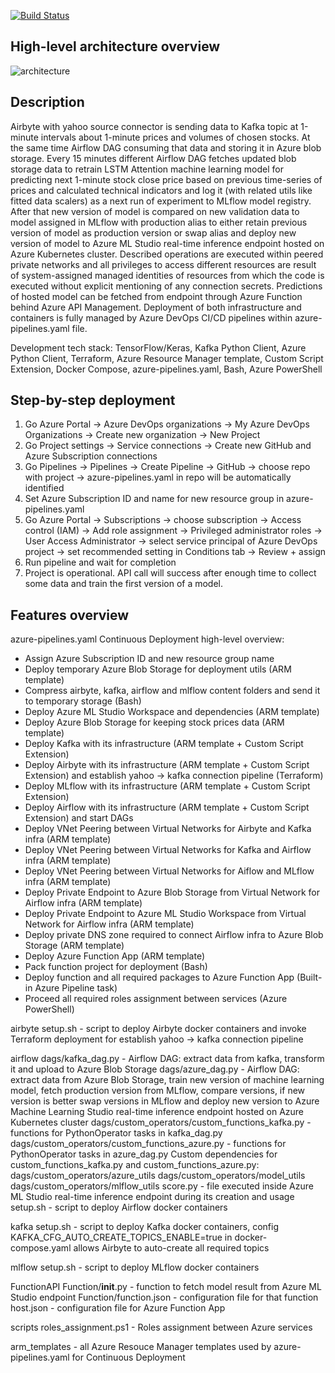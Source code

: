 [![Build Status](https://dev.azure.com/jjuzaszek/LSTM_Attention_redeployment_for_yahoo_stock_data/_apis/build/status%2FJuliuszB12.LSTM_Attention_redeployment_for_yahoo_stock_data?branchName=main)](https://dev.azure.com/jjuzaszek/LSTM_Attention_redeployment_for_yahoo_stock_data/_build/latest?definitionId=20&branchName=main)

## High-level architecture overview
![architecture](https://github.com/JuliuszB12/LSTM_Attention_redeployment_for_yahoo_stock_data/assets/68758875/9e6e31c6-e104-4c62-aee6-a7fe61f251b0)

## Description
Airbyte with yahoo source connector is sending data to Kafka topic at 1-minute intervals about 1-minute prices and volumes of chosen stocks.
At the same time Airflow DAG consuming that data and storing it in Azure blob storage. Every 15 minutes different Airflow DAG fetches updated blob storage data to retrain LSTM Attention machine learning model for predicting next 1-minute stock close price based on previous time-series of prices and calculated technical indicators and log it (with related utils like fitted data scalers) as a next run of experiment to MLflow model registry. After that new version of model is compared on new validation data to model assigned in MLflow with production alias to either retain previous version of model as production version or swap alias and deploy new version of model to Azure ML Studio real-time inference endpoint hosted on Azure Kubernetes cluster. Described operations are executed within peered private networks and all privileges to access different resources are result of system-assigned managed identities of resources from which the code is executed without explicit mentioning of any connection secrets. Predictions of hosted model can be fetched from endpoint through Azure Function behind Azure API Management. Deployment of both infrastructure and containers is fully managed by Azure DevOps CI/CD pipelines within azure-pipelines.yaml file.

Development tech stack: TensorFlow/Keras, Kafka Python Client, Azure Python Client, Terraform, Azure Resource Manager template, Custom Script Extension, Docker Compose, azure-pipelines.yaml, Bash, Azure PowerShell

## Step-by-step deployment
1. Go Azure Portal -> Azure DevOps organizations -> My Azure DevOps Organizations -> Create new organization -> New Project
2. Go Project settings -> Service connections -> Create new GitHub and Azure Subscription connections
3. Go Pipelines -> Pipelines -> Create Pipeline -> GitHub -> choose repo with project -> azure-pipelines.yaml in repo will be automatically identified
4. Set Azure Subscription ID and name for new resource group in azure-pipelines.yaml
5. Go Azure Portal -> Subscriptions -> choose subscription -> Access control (IAM) -> Add role assignment -> Privileged administrator roles -> User Access Administrator -> select service principal of Azure DevOps project -> set recommended setting in Conditions tab -> Review + assign
6. Run pipeline and wait for completion
7. Project is operational. API call will success after enough time to collect some data and train the first version of a model.


## Features overview
azure-pipelines.yaml
  Continuous Deployment high-level overview:
  - Assign Azure Subscription ID and new resource group name
  - Deploy temporary Azure Blob Storage for deployment utils (ARM template)
  - Compress airbyte, kafka, airflow and mlflow content folders and send it to temporary storage (Bash)
  - Deploy Azure ML Studio Workspace and dependencies (ARM template)
  - Deploy Azure Blob Storage for keeping stock prices data (ARM template)
  - Deploy Kafka with its infrastructure (ARM template + Custom Script Extension)
  - Deploy Airbyte with its infrastructure (ARM template + Custom Script Extension) and establish yahoo -> kafka connection pipeline (Terraform)
  - Deploy MLflow with its infrastructure (ARM template + Custom Script Extension)
  - Deploy Airflow with its infrastructure (ARM template + Custom Script Extension) and start DAGs
  - Deploy VNet Peering between Virtual Networks for Airbyte and Kafka infra (ARM template)
  - Deploy VNet Peering between Virtual Networks for Kafka and Airflow infra (ARM template)
  - Deploy VNet Peering between Virtual Networks for Aiflow and MLflow infra (ARM template)
  - Deploy Private Endpoint to Azure Blob Storage from Virtual Network for Airflow infra (ARM template)
  - Deploy Private Endpoint to Azure ML Studio Workspace from Virtual Network for Airflow infra (ARM template)
  - Deploy private DNS zone required to connect Airflow infra to Azure Blob Storage (ARM template)
  - Deploy Azure Function App (ARM template)
  - Pack function project for deployment (Bash)
  - Deploy function and all required packages to Azure Function App (Built-in Azure Pipeline task)
  - Proceed all required roles assignment between services (Azure PowerShell)

airbyte
  setup.sh - script to deploy Airbyte docker containers and invoke Terraform deployment for establish yahoo -> kafka connection pipeline

airflow
  dags/kafka_dag.py - Airflow DAG: extract data from kafka, transform it and upload to Azure Blob Storage
  dags/azure_dag.py - Airflow DAG: extract data from Azure Blob Storage, train new version of machine learning model, fetch production version from MLflow, compare versions, if new  version is better swap versions in MLflow and deploy new version to Azure Machine Learning Studio real-time inference endpoint hosted on Azure Kubernetes cluster
  dags/custom_operators/custom_functions_kafka.py - functions for PythonOperator tasks in kafka_dag.py
  dags/custom_operators/custom_functions_azure.py - functions for PythonOperator tasks in azure_dag.py
  Custom dependencies for custom_functions_kafka.py and custom_functions_azure.py:
    dags/custom_operators/azure_utils
    dags/custom_operators/model_utils
    dags/custom_operators/mlflow_utils
  score.py - file executed inside Azure ML Studio real-time inference endpoint during its creation and usage
  setup.sh - script to deploy Airflow docker containers

kafka
  setup.sh - script to deploy Kafka docker containers, config KAFKA_CFG_AUTO_CREATE_TOPICS_ENABLE=true in docker-compose.yaml allows Airbyte to auto-create all required topics

mlflow
  setup.sh - script to deploy MLflow docker containers

FunctionAPI
  Function/__init__.py - function to fetch model result from Azure ML Studio endpoint
  Function/function.json - configuration file for that function
  host.json - configuration file for Azure Function App

scripts
  roles_assignment.ps1 - Roles assignment between Azure services

arm_templates - all Azure Resouce Manager templates used by azure-pipelines.yaml for Continuous Deployment
